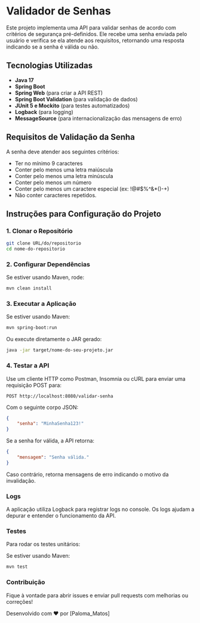# Validador de Senhas

Este projeto implementa uma API para validar senhas de acordo com critérios de segurança pré-definidos. Ele recebe uma senha enviada pelo usuário e verifica se ela atende aos requisitos, retornando uma resposta indicando se a senha é válida ou não.

## Tecnologias Utilizadas

- **Java 17**
- **Spring Boot**
- **Spring Web** (para criar a API REST)
- **Spring Boot Validation** (para validação de dados)
- **JUnit 5 e Mockito** (para testes automatizados)
- **Logback** (para logging)
- **MessageSource** (para internacionalização das mensagens de erro)

## Requisitos de Validação da Senha

A senha deve atender aos seguintes critérios:

- Ter no mínimo 9 caracteres
- Conter pelo menos uma letra maiúscula
- Conter pelo menos uma letra minúscula
- Conter pelo menos um número
- Conter pelo menos um caractere especial (ex: !@#$%^&*()-+)
- Não conter caracteres repetidos.

## Instruções para Configuração do Projeto

### 1. Clonar o Repositório
```bash
git clone URL/do/repositorio
cd nome-do-repositorio
```

### 2. Configurar Dependências
Se estiver usando Maven, rode:

```bash
mvn clean install
```

### 3. Executar a Aplicação
Se estiver usando Maven:

```bash
mvn spring-boot:run
```

Ou execute diretamente o JAR gerado:

```bash
java -jar target/nome-do-seu-projeto.jar
```

### 4. Testar a API
Use um cliente HTTP como Postman, Insomnia ou cURL para enviar uma requisição POST para:

```http
POST http://localhost:8080/validar-senha
```

Com o seguinte corpo JSON:

```json
{
    "senha": "MinhaSenha123!"
}
```

Se a senha for válida, a API retorna:

```json
{
    "mensagem": "Senha válida."
}
```

Caso contrário, retorna mensagens de erro indicando o motivo da invalidação.

### Logs
A aplicação utiliza Logback para registrar logs no console. Os logs ajudam a depurar e entender o funcionamento da API.

### Testes
Para rodar os testes unitários:

Se estiver usando Maven:

```bash
mvn test
```

### Contribuição
Fique à vontade para abrir issues e enviar pull requests com melhorias ou correções!

Desenvolvido com ❤️ por [Paloma_Matos]
